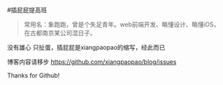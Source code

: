 #插屁屁提高班

>常用名：象跑跑，曾是个失足青年。web前端开发、略懂设计、略懂iOS，在古都南京某公司混日子。

没有雄心 只扯蛋，插屁屁是xiangpaopao的缩写，经此而已

博客内容请移步 https://github.com/xiangpaopao/blog/issues

Thanks for Github!

